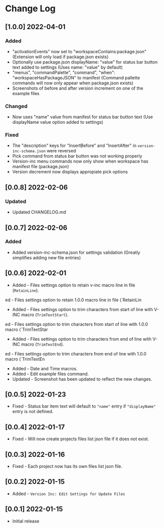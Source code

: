 # Change Log
<!--
## [Unreleased]
### Added
- "activationEvents" now set to "workspaceContains:package.json"
  (Extension will only load if package.json exists)
- Use package.json displayName: "value" for status bar button text setting
  (Uses name: "value" otherwise)
- "menus", "commandPalette", "command", "when": "workspaceHasPackageJSON" to manifest
  (Commands will now only appear when package.json exists)
- Screenshots of before and after version increment on one of the example files
### Changed
- Now uses "name" value from manifest for status bar button text (Use displayName value option added to settings)
### Deprecated
### Removed
### Fixed
- The "description" keys for "InsertBefore" and "InsertAfter" in `version-inc-schema.json` were reversed
- Pick command from status bar button was not working properly
- Version-inc menu commands now only show when workspace has manifest file (package.json)
- Version decrement now displays appropiate pick options
### Security
### Updated 
-->

<!-- ## [v-inc] ${YEAR4}-${MONTHNUMBER}-${DATE} -->

## [1.0.0] 2022-04-01
### Added
- "activationEvents" now set to "workspaceContains:package.json"
  (Extension will only load if package.json exists)
- Optionally use package.json displayName: "value" for status bar button text added to settings
  (Uses name: "value" by default)
- "menus", "commandPalette", "command", "when": "workspaceHasPackageJSON" to manifest
  (Command pallette commands will now only appear when package.json exists)
- Screenshots of before and after version increment on one of the example files
### Changed
- Now uses "name" value from manifest for status bar button text (Use displayName value option added to settings)
### Fixed
- The "description" keys for "InsertBefore" and "InsertAfter" in `version-inc-schema.json` were reversed
- Pick command from status bar button was not working properly
- Version-inc menu commands now only show when workspace has manifest file (package.json)
- Version decrement now displays appropiate pick options

## [0.0.8] 2022-02-06
### Updated 
- Updated CHANGELOG.md

## [0.0.7] 2022-02-06
### Added
- Added version-inc-schema.json for settings validation (Greatly simplifies adding new file entries)

## [0.0.6] 2022-02-01
- Added - Files settings option to retain v-inc macro line in file (`RetainLine`).

ed - Files settings option to retain 1.0.0 macro line in file (`RetainLin
- Added - Files settings option to trim characters from start of line with V-INC macro (`TrimTextStart`).

ed - Files settings option to trim characters from start of line with 1.0.0 macro (`TrimTextStar
- Added - Files settings option to trim characters from end of line with V-INC macro (`TrimTextEnd`).

ed - Files settings option to trim characters from end of line with 1.0.0 macro (`TrimTextEn
- Added - Date and Time macros.
- Added - Edit example files command.
- Updated - Screenshot has been updated to reflect the new changes.

## [0.0.5] 2022-01-23
- Fixed - Status bar item text will default to `"name"` entry if `"displayName"` entry is not defined.

## [0.0.4] 2022-01-17
- Fixed - Will now create projects files list json file if it does not exist.

## [0.0.3] 2022-01-16
- Fixed - Each project now has its own files list json file.

## [0.0.2] 2022-01-15
- Added - `Version Inc: Edit Settings for Update Files`

## [0.0.1] 2022-01-15

- Initial release